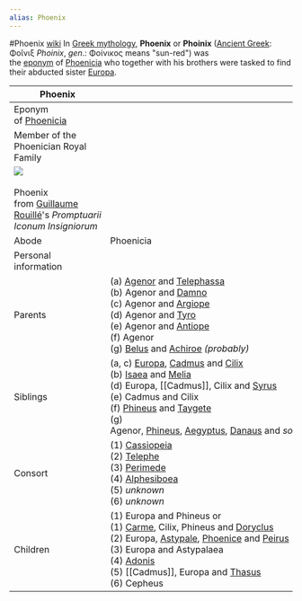 ```yaml
---
alias: Phoenix
---
```

#Phoenix
[wiki](https://en.wikipedia.org/wiki/Phoenix_(son_of_Agenor))
In [Greek mythology](https://en.wikipedia.org/wiki/Greek_mythology "Greek mythology"), **Phoenix** or **Phoinix** ([Ancient Greek](https://en.wikipedia.org/wiki/Ancient_Greek "Ancient Greek"): Φοῖνιξ _Phoinix_, _gen_.: Φοίνικος means "sun-red") was the [eponym](https://en.wikipedia.org/wiki/Eponym) of [Phoenicia](https://en.wikipedia.org/wiki/Phoenicia "Phoenicia") who together with his brothers were tasked to find their abducted sister [Europa](https://en.wikipedia.org/wiki/Europa_(consort_of_Zeus) "Europa (consort of Zeus)").

|Phoenix|   |
|---|---|
|Eponym of [Phoenicia](https://en.wikipedia.org/wiki/Phoenicia "Phoenicia")|   |
|Member of the Phoenician Royal Family|   |
|[![](https://upload.wikimedia.org/wikipedia/commons/thumb/9/95/Phoenix-Agenor_filius.jpg/220px-Phoenix-Agenor_filius.jpg)](https://en.wikipedia.org/wiki/File:Phoenix-Agenor_filius.jpg)<br><br>Phoenix from [Guillaume Rouillé](https://en.wikipedia.org/wiki/Guillaume_Rouill%C3%A9 "Guillaume Rouillé")'s _Promptuarii Iconum Insigniorum_|   |
|Abode|Phoenicia|
|Personal information|   |
|Parents|(a) [Agenor](https://en.wikipedia.org/wiki/Agenor "Agenor") and [Telephassa](https://en.wikipedia.org/wiki/Telephassa "Telephassa")  <br>(b) Agenor and [Damno](https://en.wikipedia.org/w/index.php?title=Damno_(mythology)&action=edit&redlink=1 "Damno (mythology) (page does not exist)")  <br>(c) Agenor and [Argiope](https://en.wikipedia.org/wiki/Argiope_(mythology) "Argiope (mythology)")  <br>(d) Agenor and [Tyro](https://en.wikipedia.org/w/index.php?title=Tyro_(mythology)&action=edit&redlink=1 "Tyro (mythology) (page does not exist)")  <br>(e) Agenor and [Antiope](https://en.wikipedia.org/wiki/Antiope_(Greek_myth) "Antiope (Greek myth)")  <br>(f) Agenor  <br>(g) [Belus](https://en.wikipedia.org/wiki/Belus_(Egyptian) "Belus (Egyptian)") and [Achiroe](https://en.wikipedia.org/wiki/Achiroe "Achiroe") _(probably)_|
|Siblings|(a, c) [Europa](https://en.wikipedia.org/wiki/Europa_(consort_of_Zeus) "Europa (consort of Zeus)"), [Cadmus](https://en.wikipedia.org/wiki/Cadmus "Cadmus") and [Cilix](https://en.wikipedia.org/wiki/Cilix "Cilix")  <br>(b) [Isaea](https://en.wikipedia.org/w/index.php?title=Isaea_(mythology)&action=edit&redlink=1 "Isaea (mythology) (page does not exist)") and [Melia](https://en.wikipedia.org/wiki/Melia_(mythology) "Melia (mythology)")  <br>(d) Europa, [[Cadmus]], Cilix and [Syrus](https://en.wikipedia.org/wiki/Syrus "Syrus")  <br>(e) Cadmus and Cilix  <br>(f) [Phineus](https://en.wikipedia.org/wiki/Phineus "Phineus") and [Taygete](https://en.wikipedia.org/wiki/Taygete "Taygete")  <br>(g) Agenor, [Phineus](https://en.wikipedia.org/wiki/Phineus_(son_of_Belus) "Phineus (son of Belus)"), [Aegyptus](https://en.wikipedia.org/wiki/Aegyptus "Aegyptus"), [Danaus](https://en.wikipedia.org/wiki/Danaus "Danaus") and _sometimes_ [Ninus](https://en.wikipedia.org/wiki/Ninus "Ninus")|
|Consort|(1) [Cassiopeia](https://en.wikipedia.org/wiki/Cassiopeia_(wife_of_Phoenix) "Cassiopeia (wife of Phoenix)")  <br>(2) [Telephe](https://en.wikipedia.org/wiki/Telephassa "Telephassa")  <br>(3) [Perimede](https://en.wikipedia.org/wiki/Perimede_(mythology) "Perimede (mythology)")  <br>(4) [Alphesiboea](https://en.wikipedia.org/wiki/Alphesiboea "Alphesiboea")  <br>(5) _unknown_  <br>(6) _unknown_|
|Children|(1) Europa and Phineus or  <br>(1) [Carme](https://en.wikipedia.org/wiki/Carme_(mythology) "Carme (mythology)"), Cilix, Phineus and [Doryclus](https://en.wikipedia.org/wiki/Doryclus "Doryclus")  <br>(2) Europa, [Astypale](https://en.wikipedia.org/wiki/Astypalaea "Astypalaea"), [Phoenice](https://en.wikipedia.org/wiki/Phoenice_(mythology) "Phoenice (mythology)") and [Peirus](https://en.wikipedia.org/w/index.php?title=Peirus_(mythology)&action=edit&redlink=1 "Peirus (mythology) (page does not exist)")  <br>(3) Europa and Astypalaea  <br>(4) [Adonis](https://en.wikipedia.org/wiki/Adonis "Adonis")  <br>(5) [[Cadmus]], Europa and [Thasus](https://en.wikipedia.org/wiki/Thasus "Thasus")  <br>(6) Cepheus|